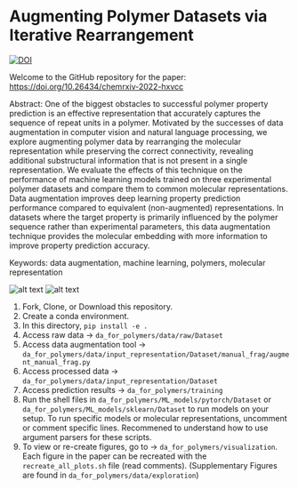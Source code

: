 # Augmenting Polymer Datasets via Iterative Rearrangement

[![DOI](https://zenodo.org/badge/570637902.svg)](https://zenodo.org/badge/latestdoi/570637902)

Welcome to the GitHub repository for the paper: https://doi.org/10.26434/chemrxiv-2022-hxvcc

Abstract: One of the biggest obstacles to successful polymer property prediction is an effective representation that accurately captures the sequence of repeat units in a polymer. Motivated by the successes of data augmentation in computer vision and natural language processing, we explore augmenting polymer data by rearranging the molecular representation while preserving the correct connectivity, revealing additional substructural information that is not present in a single representation. We evaluate the effects of this technique on the performance of machine learning models trained on three experimental polymer datasets and compare them to common molecular representations. Data augmentation improves deep learning property prediction performance compared to equivalent (non-augmented) representations. In datasets where the target property is primarily influenced by the polymer sequence rather than experimental parameters, this data augmentation technique provides the molecular embedding with more information to improve property prediction accuracy.

Keywords: data augmentation, machine learning, polymers, molecular representation

![alt text](https://github.com/stanlo229/da_for_polymers/blob/main/TOC.png?raw=true)
![alt text](https://github.com/stanlo229/da_for_polymers/blob/main/TOC2.png?raw=true)

1. Fork, Clone, or Download this repository.
2. Create a conda environment.
3. In this directory,  `pip install -e .`
4. Access raw data  ->  `da_for_polymers/data/raw/Dataset`
5. Access data augmentation tool ->  `da_for_polymers/data/input_representation/Dataset/manual_frag/augment_manual_frag.py`
6. Access processed data ->  `da_for_polymers/data/input_representation/Dataset`
6. Access prediction results -> `da_for_polymers/training`
7. Run the shell files in `da_for_polymers/ML_models/pytorch/Dataset` or `da_for_polymers/ML_models/sklearn/Dataset` to run models on your setup. To run specific models or molecular representations, uncomment or comment specific lines. Recommened to understand how to use argument parsers for these scripts.
8. To view or re-create figures, go to -> `da_for_polymers/visualization`. Each figure in the paper can be recreated with the `recreate_all_plots.sh` file (read comments). (Supplementary Figures are found in `da_for_polymers/data/exploration`)